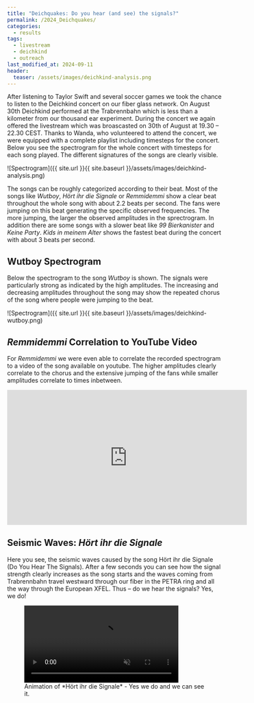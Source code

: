 ```yaml
---
title: "Deichquakes: Do you hear (and see) the signals?"
permalink: /2024_Deichquakes/
categories:
  - results
tags:
  - livestream
  - deichkind
  - outreach
last_modified_at: 2024-09-11
header:
  teaser: /assets/images/deichkind-analysis.png
---
```



After listening to Taylor Swift and several soccer games we took the chance to listen to the Deichkind concert on our fiber glass network. On August 30th Deichkind performed at the Trabrennbahn which is less than a kilometer from our thousand ear experiment. During the concert we again offered the livestream which was broascasted on 30th of August at 19.30 – 22.30 CEST. 
Thanks to Wanda, who volunteered to attend the concert, we were equipped with a complete playlist including timesteps for the concert. Below you see the spectrogram for the whole concert with timesteps for each song played. The different signatures of the songs are clearly visible. 

![Spectrogram]({{ site.url }}{{ site.baseurl }}/assets/images/deichkind-analysis.png)

The songs can be roughly categorized according to their beat. Most of the songs like *Wutboy*, *Hört ihr die Signale* or *Remmidemmi* show a clear beat throughout the whole song with about 2.2 beats per second. The fans were jumping on this beat generating the specific observed frequencies. The more jumping, the larger the observed amplitudes in the sprectrogram. In addition there are some songs with a slower beat like *99 Bierkanister* and *Keine Party*. *Kids in meinem Alter* shows the fastest beat during the concert with about 3 beats per second.

## Wutboy Spectrogram

Below the spectrogram to the song *Wutboy* is shown. The signals were particularly strong as indicated by the high amplitudes. The increasing and decreasing amplitudes throughout the song may show the repeated chorus of the song where people were jumping to the beat. 


   ![Spectrogram]({{ site.url }}{{ site.baseurl }}/assets/images/deichkind-wutboy.png)

## *Remmidemmi* Correlation to YouTube Video


For *Remmidemmi* we were even able to correlate the recorded spectrogram to a video of the song available on youtube. The higher amplitudes clearly correlate to the chorus and the extensive jumping of the fans while smaller amplitudes correlate to times inbetween. 

<iframe width="560" height="315" src="https://www.youtube.com/embed/O2vMCa8Lefg?si=Fqj1JTjMOghUBh-X" title="YouTube video player" frameborder="0" allow="accelerometer; autoplay; clipboard-write; encrypted-media; gyroscope; picture-in-picture; web-share" referrerpolicy="strict-origin-when-cross-origin" allowfullscreen></iframe>


## Seismic Waves: *Hört ihr die Signale*


Here you see, the seismic waves caused by the song Hört ihr die Signale (Do You Hear The Signals). After a few seconds you can see how the signal strength clearly increases as the song starts and the waves coming from Trabrennbahn travel westward through our fiber in the PETRA ring and all the way through the European XFEL. Thus – do we hear the signals? Yes, we do!


<figure class="align-center">
  <video muted autoplay loop style="width: 85%; height: auto;" controls>
    <source src="{{ site.url }}{{ site.baseurl }}/assets/animations/Deichkind_hoerstdudiesignale_short_plain.mp4" type="video/mp4">
  </video>
  <figcaption>Animation of *Hört ihr die Signale* - Yes we do and we can see it.</figcaption>
</figure>







